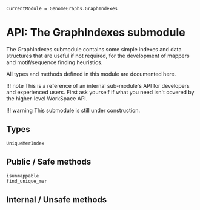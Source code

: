 ```@meta
CurrentModule = GenomeGraphs.GraphIndexes
```

# API: The GraphIndexes submodule

The GraphIndexes submodule contains some simple indexes and data structures that
are useful if not required, for the development of mappers and motif/sequence
finding heuristics.

All types and methods defined in this module are documented here.

!!! note
    This is a reference of an internal sub-module's API for developers and
    experienced users. First ask yourself if what you need isn't covered by
    the higher-level WorkSpace API.

!!! warning
    This submodule is still under construction.

## Types

```@docs
UniqueMerIndex
```

## Public / Safe methods

```@docs
isunmappable
find_unique_mer
```

## Internal / Unsafe methods